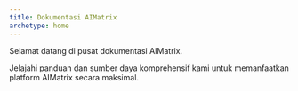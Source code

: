 ```yaml
---
title: Dokumentasi AIMatrix
archetype: home
---
```


Selamat datang di pusat dokumentasi AIMatrix.

Jelajahi panduan dan sumber daya komprehensif kami untuk memanfaatkan platform AIMatrix secara maksimal.